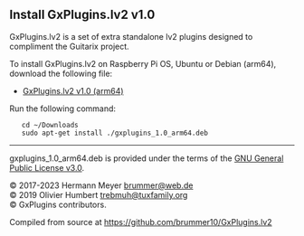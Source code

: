 ## Install GxPlugins.lv2 v1.0

GxPlugins.lv2 is a set of extra standalone lv2 plugins designed to compliment the Guitarix project.

To install GxPlugins.lv2 on Raspberry Pi OS, Ubuntu or Debian (arm64), download the following file:

*  [GxPlugins.lv2 v1.0 (arm64)](https://github.com/rerdavies/pipedal/releases/download/gxplugins_1.0/gxplugins_1.0_arm64.deb)

Run the following command:

```
   cd ~/Downloads
   sudo apt-get install ./gxplugins_1.0_arm64.deb
```
----

gxplugins_1.0_arm64.deb is provided under the terms of the [GNU General Public License v3.0](GPLv3.md).

© 2017-2023 Hermann Meyer <brummer@web.de>  
© 2019 Olivier Humbert <trebmuh@tuxfamily.org>  
© GxPlugins contributors.

Compiled from source at https://github.com/brummer10/GxPlugins.lv2

